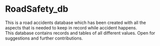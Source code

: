 # RoadSafety_db
This is a road accidents database which has been created with all the aspects that is needed to keep in record while accident happens.  
This database contains records and tables of all different values. Open for suggestions and further contributions.
